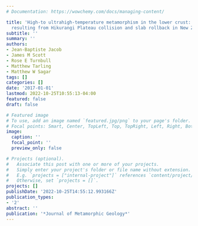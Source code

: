 ```yaml
---
# Documentation: https://wowchemy.com/docs/managing-content/

title: 'High-to ultrahigh-temperature metamorphism in the lower crust: An example
  resulting from Hikurangi Plateau collision and slab rollback in New Zealand'
subtitle: ''
summary: ''
authors:
- Jean-Baptiste Jacob
- James M Scott
- Rose E Turnbull
- Matthew Tarling
- Matthew W Sagar
tags: []
categories: []
date: '2017-01-01'
lastmod: 2022-10-25T10:55:13-04:00
featured: false
draft: false

# Featured image
# To use, add an image named `featured.jpg/png` to your page's folder.
# Focal points: Smart, Center, TopLeft, Top, TopRight, Left, Right, BottomLeft, Bottom, BottomRight.
image:
  caption: ''
  focal_point: ''
  preview_only: false

# Projects (optional).
#   Associate this post with one or more of your projects.
#   Simply enter your project's folder or file name without extension.
#   E.g. `projects = ["internal-project"]` references `content/project/deep-learning/index.md`.
#   Otherwise, set `projects = []`.
projects: []
publishDate: '2022-10-25T14:55:12.993166Z'
publication_types:
- '2'
abstract: ''
publication: '*Journal of Metamorphic Geology*'
---
```

